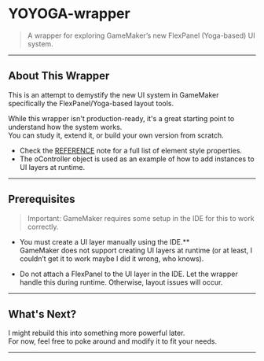 # YOYOGA-wrapper

> A wrapper for exploring GameMaker’s new FlexPanel (Yoga-based) UI system.

---

## About This Wrapper

This is an attempt to demystify the new UI system in GameMaker specifically the FlexPanel/Yoga-based layout tools.

While this wrapper isn't production-ready, it's a great starting point to understand how the system works.  
You can study it, extend it, or build your own version from scratch.

- Check the [REFERENCE](https://github.com/zelenqk/YOYOGA-wrapper/blob/main/notes/REFFERENCE/REFFERENCE.txt) note for a full list of element style properties.
- The oController object is used as an example of how to add instances to UI layers at runtime.

---

## Prerequisites

> Important: GameMaker requires some setup in the IDE for this to work correctly.

-	You must create a UI layer manually using the IDE.**  
	GameMaker does not support creating UI layers at runtime (or at least, I couldn’t get it to work maybe I did it wrong, who knows).

-	Do not attach a FlexPanel to the UI layer in the IDE.
	Let the wrapper handle this during runtime. Otherwise, layout issues will occur.

---

## What's Next?

I might rebuild this into something more powerful later.  
For now, feel free to poke around and modify it to fit your needs.

---
